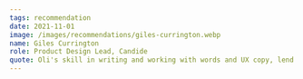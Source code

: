```yaml
---
tags: recommendation
date: 2021-11-01
image: /images/recommendations/giles-currington.webp
name: Giles Currington
role: Product Design Lead, Candide
quote: Oli's skill in writing and working with words and UX copy, lend his design work a clear, human voice.
---
```



